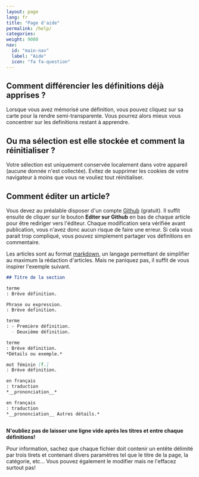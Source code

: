 ```yaml
---
layout: page
lang: fr
title: "Page d'aide"
permalink: /help/
categories:
weight: 9000
nav:
  id: "main-nav"
  label: "Aide"
  icon: "fa fa-question"
---
```


## Comment différencier les définitions déjà apprises ?

Lorsque vous avez mémorisé une définition, vous pouvez cliquez sur sa carte pour la rendre semi-transparente. Vous pourrez alors mieux vous concentrer sur les definitions restant à apprendre.

## Ou ma sélection est elle stockée et comment la réinitialiser ?

Votre sélection est uniquement conservée localement dans votre appareil (aucune donnée n'est collectée). Evitez de supprimer les cookies de votre navigateur à moins que vous ne vouliez tout réinitialiser.

## Comment éditer un article?

Vous devez au préalable disposer d'un compte [Github](https://github.com/) (gratuit). Il suffit ensuite de cliquer sur le bouton **Editer sur Github** en bas de chaque article pour être rediriger vers l'éditeur. Chaque modification sera vérifiée avant publication, vous n'avez donc aucun risque de faire une erreur. Si cela vous parait trop compliqué, vous pouvez simplement partager vos définitions en commentaire.

Les articles sont au format  [markdown](https://guides.github.com/features/mastering-markdown/), un langage permettant de simplifier au maximum la rédaction d'articles. Mais ne paniquez pas, il suffit de vous inspirer l'exemple suivant.

```markdown
## Titre de la section

terme
: Brève définition.

Phrase ou expression.
: Brève definition.

terme
: - Première définition.
  - Deuxième définition.

terme
: Brève définition.
*Détails ou exemple.*

mot féminin [f.]
: Brève définition.

en français
: traduction
*__prononciation__*

en français
: traduction
*__prononciation__ Autres détails.*



```

**N'oubliez pas de laisser une ligne vide après les titres et entre chaque définitions!**

Pour information, sachez que chaque fichier doit contenir un entête délimité par trois tirets et contenant divers paramètres tel que le titre de la page, la catégorie, etc... Vous pouvez également le modifier mais ne l'effacez surtout pas!
